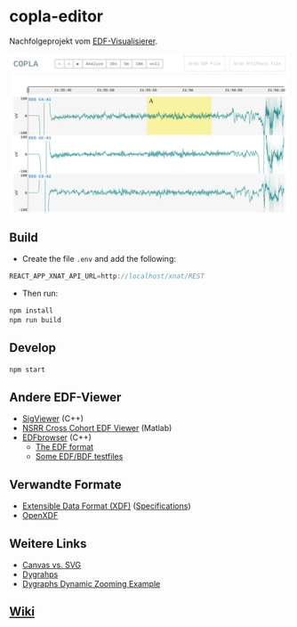 # copla-editor

Nachfolgeprojekt vom [EDF-Visualisierer](https://git.tools.f4.htw-berlin.de/somnonetz/EDF-Visualisierer).

<p align="center">
  <img src="screenshot.png">
</p>


## Build

* Create the file `.env` and add the following:

```js
REACT_APP_XNAT_API_URL=http://localhost/xnat/REST
```

* Then run:

```sh
npm install
npm run build
```


## Develop

```sh
npm start
```


## Andere EDF-Viewer

- [SigViewer](https://github.com/cbrnr/sigviewer) (C++)
- [NSRR Cross Cohort EDF Viewer](https://sleepdata.org/community/tools/nsrr-edf-viewer) (Matlab)
- [EDFbrowser](https://github.com/Teuniz/EDFbrowser) (C++)
   - [The EDF format](https://www.teuniz.net/edfbrowser/edf%20format%20description.html)
   - [Some EDF/BDF testfiles](https://www.teuniz.net/edf_bdf_testfiles/)


## Verwandte Formate

- [Extensible Data Format (XDF)](https://github.com/sccn/xdf) ([Specifications](https://github.com/sccn/xdf/wiki/Specifications))
- [OpenXDF](http://www.openxdf.org/)


## Weitere Links

- [Canvas vs. SVG](http://www.hammerlab.org/2015/10/13/svg-canvas-the-pileup-js-journey/)
- [Dygrahps](https://github.com/danvk/dygraphs)
- [Dygraphs Dynamic Zooming Example](https://github.com/kaliatech/dygraphs-dynamiczooming-example)


## [Wiki](https://git.tools.f4.htw-berlin.de/somnonetz/copla-editor/wikis/home)
